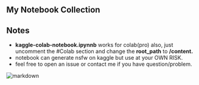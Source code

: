 ## My Notebook Collection

## Notes
  - <b>kaggle-colab-notebook.ipynnb</b> works for colab(pro) also, just uncomment the #Colab section and change the <b>root_path</b> to <b>/content.</b>
  - notebook can generate nsfw on kaggle but use at your OWN RISK.
  - feel free to open an issue or contact me if you have question/problem.
  

 
![markdown](https://raw.githubusercontent.com/DEX-1101/sd-webui-notebook/main/img/Screenshot_27.png)
 



